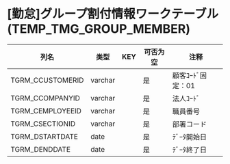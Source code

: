 # [勤怠]グループ割付情報ワークテーブル(TEMP_TMG_GROUP_MEMBER)
| 列名   | 类型   | KEY  | 可否为空 | 注释   |
| ---- | ---- | ---- | ---- | ---- |
|TGRM_CCUSTOMERID|varchar||是|顧客ｺｰﾄﾞ固定：01|
|TGRM_CCOMPANYID|varchar||是|法人ｺｰﾄﾞ|
|TGRM_CEMPLOYEEID|varchar||是|職員番号|
|TGRM_CSECTIONID|varchar||是|部署コード|
|TGRM_DSTARTDATE|date||是|ﾃﾞｰﾀ開始日|
|TGRM_DENDDATE|date||是|ﾃﾞｰﾀ終了日|
